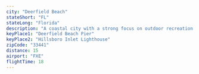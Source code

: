 ```yaml
---
city: "Deerfield Beach"
stateShort: "FL"
stateLong: "Florida"
description: "A coastal city with a strong focus on outdoor recreation."
keyPlace1: "Deerfield Beach Pier"
keyPlace2: "Hillsboro Inlet Lighthouse"
zipCode: "33441"
distance: 15
airport: "FXE"
flightTime: 18
---
```

